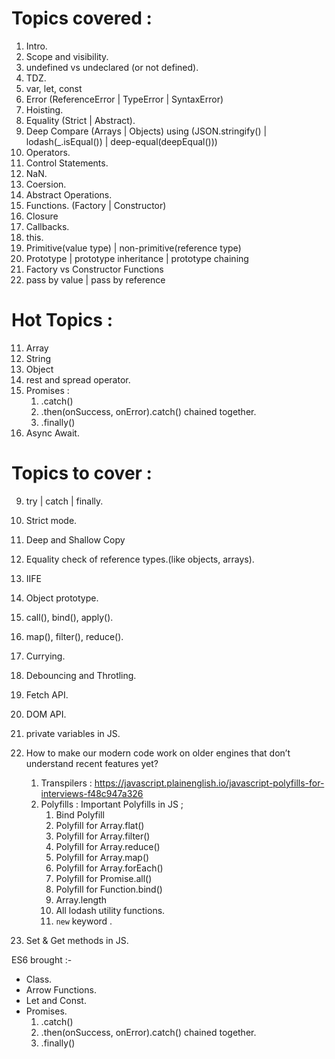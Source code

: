 # Topics covered :

1. Intro.
2. Scope and visibility.
3. undefined vs undeclared (or not defined).
4. TDZ.
5. var, let, const
6. Error (ReferenceError | TypeError | SyntaxError)
7. Hoisting.
8. Equality (Strict | Abstract).
9. Deep Compare (Arrays | Objects) using (JSON.stringify() | lodash(\_.isEqual()) | deep-equal(deepEqual()))
10. Operators.
11. Control Statements.
12. NaN.
13. Coersion.
14. Abstract Operations.
15. Functions. (Factory | Constructor)
16. Closure
17. Callbacks.
18. this.
19. Primitive(value type) | non-primitive(reference type)
20. Prototype | prototype inheritance | prototype chaining
21. Factory vs Constructor Functions
22. pass by value | pass by reference

# Hot Topics :

11. Array
12. String
13. Object
14. rest and spread operator.
15. Promises :
    1. .catch()
    2. .then(onSuccess, onError).catch() chained together.
    3. .finally()
16. Async Await.

# Topics to cover :

9. try | catch | finally.
10. Strict mode.

11. Deep and Shallow Copy
12. Equality check of reference types.(like objects, arrays).
13. IIFE
14. Object prototype.
15. call(), bind(), apply().
16. map(), filter(), reduce().

17. Currying.
18. Debouncing and Throtling.

19. Fetch API.
20. DOM API.
21. private variables in JS.
22. How to make our modern code work on older engines that don’t understand recent features yet?
    1. Transpilers : https://javascript.plainenglish.io/javascript-polyfills-for-interviews-f48c947a326
    2. Polyfills : Important Polyfills in JS ;
        1. Bind Polyfill
        2. Polyfill for Array.flat()
        3. Polyfill for Array.filter()
        4. Polyfill for Array.reduce()
        5. Polyfill for Array.map()
        6. Polyfill for Array.forEach()
        7. Polyfill for Promise.all()
        8. Polyfill for Function.bind()
        9. Array.length
        10. All lodash utility functions.
        11. `new` keyword .
23. Set & Get methods in JS.

ES6 brought :-

-   Class.
-   Arrow Functions.
-   Let and Const.
-   Promises.
    1. .catch()
    2. .then(onSuccess, onError).catch() chained together.
    3. .finally()
